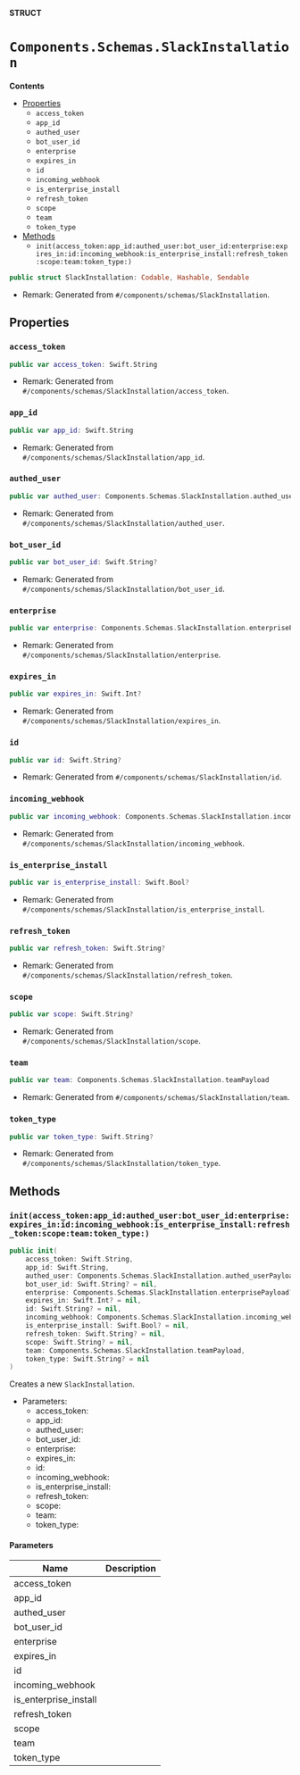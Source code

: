**STRUCT**

# `Components.Schemas.SlackInstallation`

**Contents**

- [Properties](#properties)
  - `access_token`
  - `app_id`
  - `authed_user`
  - `bot_user_id`
  - `enterprise`
  - `expires_in`
  - `id`
  - `incoming_webhook`
  - `is_enterprise_install`
  - `refresh_token`
  - `scope`
  - `team`
  - `token_type`
- [Methods](#methods)
  - `init(access_token:app_id:authed_user:bot_user_id:enterprise:expires_in:id:incoming_webhook:is_enterprise_install:refresh_token:scope:team:token_type:)`

```swift
public struct SlackInstallation: Codable, Hashable, Sendable
```

- Remark: Generated from `#/components/schemas/SlackInstallation`.

## Properties
### `access_token`

```swift
public var access_token: Swift.String
```

- Remark: Generated from `#/components/schemas/SlackInstallation/access_token`.

### `app_id`

```swift
public var app_id: Swift.String
```

- Remark: Generated from `#/components/schemas/SlackInstallation/app_id`.

### `authed_user`

```swift
public var authed_user: Components.Schemas.SlackInstallation.authed_userPayload
```

- Remark: Generated from `#/components/schemas/SlackInstallation/authed_user`.

### `bot_user_id`

```swift
public var bot_user_id: Swift.String?
```

- Remark: Generated from `#/components/schemas/SlackInstallation/bot_user_id`.

### `enterprise`

```swift
public var enterprise: Components.Schemas.SlackInstallation.enterprisePayload?
```

- Remark: Generated from `#/components/schemas/SlackInstallation/enterprise`.

### `expires_in`

```swift
public var expires_in: Swift.Int?
```

- Remark: Generated from `#/components/schemas/SlackInstallation/expires_in`.

### `id`

```swift
public var id: Swift.String?
```

- Remark: Generated from `#/components/schemas/SlackInstallation/id`.

### `incoming_webhook`

```swift
public var incoming_webhook: Components.Schemas.SlackInstallation.incoming_webhookPayload?
```

- Remark: Generated from `#/components/schemas/SlackInstallation/incoming_webhook`.

### `is_enterprise_install`

```swift
public var is_enterprise_install: Swift.Bool?
```

- Remark: Generated from `#/components/schemas/SlackInstallation/is_enterprise_install`.

### `refresh_token`

```swift
public var refresh_token: Swift.String?
```

- Remark: Generated from `#/components/schemas/SlackInstallation/refresh_token`.

### `scope`

```swift
public var scope: Swift.String?
```

- Remark: Generated from `#/components/schemas/SlackInstallation/scope`.

### `team`

```swift
public var team: Components.Schemas.SlackInstallation.teamPayload
```

- Remark: Generated from `#/components/schemas/SlackInstallation/team`.

### `token_type`

```swift
public var token_type: Swift.String?
```

- Remark: Generated from `#/components/schemas/SlackInstallation/token_type`.

## Methods
### `init(access_token:app_id:authed_user:bot_user_id:enterprise:expires_in:id:incoming_webhook:is_enterprise_install:refresh_token:scope:team:token_type:)`

```swift
public init(
    access_token: Swift.String,
    app_id: Swift.String,
    authed_user: Components.Schemas.SlackInstallation.authed_userPayload,
    bot_user_id: Swift.String? = nil,
    enterprise: Components.Schemas.SlackInstallation.enterprisePayload? = nil,
    expires_in: Swift.Int? = nil,
    id: Swift.String? = nil,
    incoming_webhook: Components.Schemas.SlackInstallation.incoming_webhookPayload? = nil,
    is_enterprise_install: Swift.Bool? = nil,
    refresh_token: Swift.String? = nil,
    scope: Swift.String? = nil,
    team: Components.Schemas.SlackInstallation.teamPayload,
    token_type: Swift.String? = nil
)
```

Creates a new `SlackInstallation`.

- Parameters:
  - access_token:
  - app_id:
  - authed_user:
  - bot_user_id:
  - enterprise:
  - expires_in:
  - id:
  - incoming_webhook:
  - is_enterprise_install:
  - refresh_token:
  - scope:
  - team:
  - token_type:

#### Parameters

| Name | Description |
| ---- | ----------- |
| access_token |  |
| app_id |  |
| authed_user |  |
| bot_user_id |  |
| enterprise |  |
| expires_in |  |
| id |  |
| incoming_webhook |  |
| is_enterprise_install |  |
| refresh_token |  |
| scope |  |
| team |  |
| token_type |  |